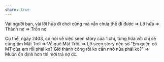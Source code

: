 ```yaml
---
share: true
---
```

Vài người bạn, vài lời hứa đi chơi cùng mà vẫn chưa thể đi được => Lỡ hứa => Thành nợ => Trốn nợ. 

Cụ thể, ngày 2403, có nói về việc seen story của 1 chị, từng hứa với chị sẽ cùng tìm Mặt Trời => Về quê Mặt Trời. => Lỡ seen story nên sợ "Em quên cô MT của em rồi phải ko? Giờ thành công rồi ko cần nhớ nữa phải ko?" => Muốn ổn định hơn thì mới trả nợ đc.